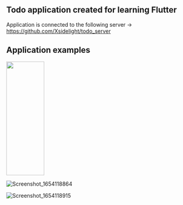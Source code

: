 

## Todo application created for learning Flutter


Application is connected to the following server -> https://github.com/Xsidelight/todo_server

## Application examples


<img src="https://user-images.githubusercontent.com/74029793/171506119-18ddea59-7602-48d4-ba57-14d7a61bd8b2.png" width="100" height="300">

![Screenshot_1654118864](https://user-images.githubusercontent.com/74029793/171505724-f51e193b-de67-4e41-8fef-c5365d2649da.png)

![Screenshot_1654118915](https://user-images.githubusercontent.com/74029793/171505735-5cf2e67c-06f7-4752-9593-ce5e362a9b42.png)
